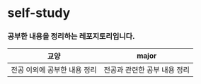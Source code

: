# self-study

### 공부한 내용을 정리하는 레포지토리입니다.

|교양|major|
|---|---|
|전공 이외에 공부한 내용 정리|전공과 관련한 공부 내용 정리|

